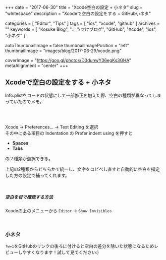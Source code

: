 +++
date = "2017-06-30"
title = "Xcode空白の設定 + 小ネタ"
slug = "whitespace"
description = "Xcodeで空白の設定をする + GitHub小ネタ"

categories = [
	"Editor",
	"Tips"
]
tags = [
	"ios",
	"xcode",
	"github"
]
archives = ""
keywords = [
	"Kosuke Blog",
	"こうすけブログ",
	"GitHub",
	"Xcode",
	"ios",
	"小ネタ"
]

autoThumbnailImage = false
thumbnailImagePosition = "left"
thumbnailImage = "images/blog/2017-06-29/xcode.png"

coverImage = "https://goo.gl/photos/D3dunwY36egKs3GHA"
metaAlignment = "center"
+++

## Xcodeで空白の設定をする + 小ネタ

Info.plistをコードの状態にして一部修正を加えた際、空白の種類が異なってしまっていたのでメモ。

<br>

<br>

Xcode -> Preferences... -> Text Editing を選択  
その中にある項目の Indentation の Prefer indent using を押すと

- **Spaces**
- **Tabs**

の２種類が選択できる。

上記の2種類からどちらかで統一し、文字をコピペし直すと自動的に空白を指定した方の設定で補ってくれます。

<br>

##### 空白を目で確認する方法

Xcodeの上のメニューから `Editor` -> `Show Invisibles`

<br>

### 小ネタ

`?w=1`をGitHubのリンクの後ろに付けると空白の差分を除いた状態になるためレビューしやすくなります！試して見てください:)